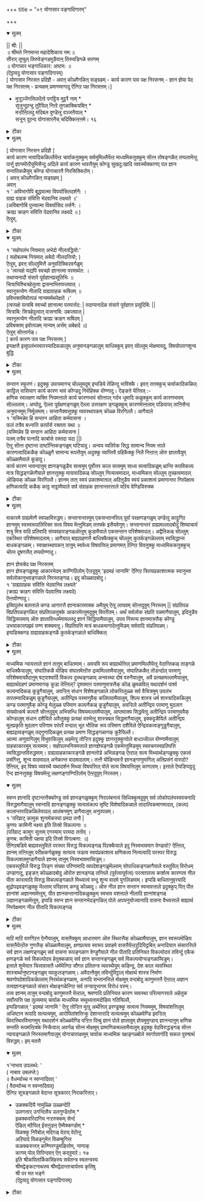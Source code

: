 +++
title = "०९ योगासार पङ्गादिगारम्"

+++


<details open><summary>मूलम्</summary>

|| श्री: ||  
॥ श्रीमते निगमान्त महादेशिकाय नम:॥  
सीरार् तूप्पुल् तिरुवेङ्गडमुडैयाऩ् तिरुवडिगळे सरणम्  
॥ योगाचार भङ्गाधिकार: अष्टम: ॥  
(ऎट्टावदु योगासार पङ्गादिगारम्)  
[ योगासार निरसऩ प्रदिज्ञै - अवऩ् कॊळ्गैगळिऩ् सङ्ग्रहम् - कार्य कारण पाव पक्ष निरसनम् - ज्ञान ज्ञेया पेद पक्ष निरसऩम् - प्रत्यक्षम् प्रमाणमागादु ऎऩ्गिऱ पक्ष निरसऩम्।]  
* मुऱ्ऱुञ्जॆगत्तिलदॆऩ्ऱे पगट्टिय मुट्टरै नाम् *   
 सुऱ्ऱुन्दुऱन्दु तुऱैयिल् निऩ्ऱे तुगळाक्कियबिऩ् *   
 मऱ्ऱॊऩ्ऱिलदु मदिबल वुण्डॆऩ्ऱु वञ्जऩैयाल् *  
 सऱ्ऱुन् दुऱन्द योगासारऩैच् चदिक्किऩ्ऱऩमे। १६
</details>



<details><summary>टीका</summary>

* (प-रै) सॆगत्तु - इन्द लोगत्तिल्, मुऱ्ऱुम् - ऎल्ला वस्तुक्कळुम्, इलदु - इल्लाददु, ऎऩ्ऱे - ऎऩ्ऱु सॊल्लिक् कॊण्डु, पगट्टिय - (जऩङ्गळै) मयक्किऩ, मुट्टरै - मूडर्गळै, नाम्, सुऱ्ऱुम् - ऎल्लादिक्कुक्कळिलुम्, तुऱन्दु - विट्टु विट्टु, तुऱैयिल् निऩ्ऱे - (पूर्वर्गळ् निऩ्ऱ) मार्क्कत्तिलेये निऩ्ऱु कॊण्डे, तुगळाक्किय पिऩ् - सूर्णमाक्किय पिऱगु, अदावदु अवर्गळै निरागरित्त पिऱगु ऎऩ्ऱबडि, मऱ्ऱॊऩ्ऱु इलदु - वेऱु ऒऩ्ऱुम् इल्लाददु। अदावदु तुक्कम् ऎऩ्ऱबडि, पल - अऩेगविदमाऩ, मदि - ज्ञाऩम् उण्डु ऎऩ्ऱु - ज्ञाऩम् मात्तिरम् उण्डु ऎऩ्ऱु, वञ्जऩैयाल् - कबडत्तिऩाल्, (मऱ्ऱुम्) सऱ्ऱुम् तुऱन्द - सिल वस्तुक्कळै विट्टवऩाऩ, योगासारऩै सदिक्किऩ्ऱऩम् - तुण्डु तुण्डुगळागच् चॆय्गिऱोम्।
</details>



<details open><summary>मूलम्</summary>

[ योगासार निरसन प्रदिज्ञै ]  
कार्य कारण भावादिकळिल्लैयॆऩ्ऱ चार्वाकऩुक्कुम् सर्वमुमिल्लैयॆऩ्ऱ माध्यमिकऩुक्कुम् सॊऩ्ऩ तोषङ्गळैत् तप्पलामॆऩ्ऱु पार्त्तु ज्ञानमॊऩ्ऱैयुमिसैन्दु अदिले कार्य कारण भावत्तैयुम् कॊण्डु सुखदु:खादि व्यवस्थैक्कागप् पल ज्ञान सन्ततिकळैयुम् कॊण्ड योगाचारऩै निरसिक्किऱोम्।  
( अवऩ् कॊळ्गैगळिऩ् सङ्ग्रहम् ]  
अवऩ्  
१ ' अविभागोपि बुद्ध्यात्मा विपर्यासितदर्शनै: ।  
 ग्राह्य ग्राहक संवित्ति भेदवानिव लक्ष्यते ॥‘  
 (अविबागोबि पुत्त्यात्मा विबर्यासिद तर्सनै: ।  
 क्राह्य क्राहग संवित्ति पेदवानिव लक्ष्यदे ॥ )  
ऎऩ्ऱुम्,
</details>



<details><summary>टीका</summary>

१। ऒरु पिरिवुम् इल्लाद ज्ञाऩत्तिऩ् स्वरूबमाऩदु वित्यासत्तै उण्डाक्कप्पट्ट पार्वैयै उडैयवर्गळिऩाले, अऱियप्पडुगिऱ वस्तु अऱिगिऱवऩ् ज्ञाऩम् इवैगळागिऱ पेदत्तै उडैयदैप् पोल काणप्पडुगिऱदु।
</details>



<details open><summary>मूलम्</summary>

१ 'सहोपलंभ नियमात् अभेदो नीलतद्धियो:'  
( सहोबलम्ब नियमात् अबेदो नीलदत्तियो; )   
ऎऩ्ऱुम्, इवऩ् सॊल्लुमित्तै अनुवदिक्किऱवर्गळुम्   
२ 'त्वत्पक्षे यद्यपि स्वच्छो ज्ञानात्मा परमार्थत: ।  
तथाप्यनादौ संसारे पूर्वज्ञानप्रसूतिभिः ॥  
 चित्राभिश्चित्रहेतुत्वा द्वासनाभिरुपप्लवात् ।  
 स्वानुरूप्येण नीलादि ग्राह्यग्राहक रूषितम् ॥  
 प्रविभक्तमिवोत्पन्नं नान्यमर्मथपेक्षते ।'  
(त्वत्पक्षे यत्यबि स्वच्चो ज्ञानात्मा परमार्त्तद: | तदाप्यनादॆळ संसारे पूर्वज्ञाऩ प्रसूदिबि: ||  
 सित्राबि: सित्रहेदुत्वात् वासनाबि: उबप्लवात् |  
 स्वानुरूप्येण नीलादि क्राह्य क्राहग रूषिदम् |  
प्रविबक्तम् इवोत्पन्नम् नान्यम् अर्त्तम् अबेक्षदे ॥)   
ऎऩ्ऱुम् सॊऩ्ऩार्गळ्।  
[ कार्य कारण पाव पक्ष निरसऩम् ]  
इप्पक्षत्तै इव्वुपलंभस्वारस्यादिकळालुम् अनुमानङ्गळालुम् साधिक्कुम् इवऩ् सॊल्लुम् मोक्षमावदु, विषयोपरागशून्य बुद्धि
</details>



<details><summary>टीका</summary>

१। नीलरूबम् ऎऩ्ऩ, अदैप्पऱ्ऱिय ज्ञाऩम् ऎऩ्ऩ, इवैगळुक्कु ऎप्पॊऴुदुम् ऒऩ्ऱागवे (सेर्न्दे) अऱियप्पडुगिऱबडियिऩाल् इवै इरण्डुक्कुम् अबेदमे।
२। उऩ्ऩुडैय पक्षत्तिल् ज्ञाऩ स्वरूबम् उण्मैयिल् अऴुक्कऱ्ऱदु ताऩ्। अप्पडि इरुन्दबोदिलुम् आदि इल्लाद संसारत्तिल् मुऩ्बु उण्डाऩ ज्ञानत्तिऩाल् एऱ्पट्ट विसित्रमाऩ कारणङ्गळै युडैत्तायिरुप्पदिऩाल् विसित्रङ्गळाऩ वासऩैगळिऩाले कॆडुक्कप्पडुगिऱबडियिऩाल् अन्दन्द वासऩैक्कुत् तगुन्दबडि नीलरूबम् मुदलाऩ अऱियप्पड वेण्डिय वस्तुक्कळ् अऱिगिऱवऩ् इवर्गळिऩाल् कॆडुक्कप्पट्टदाय्प् पिरिक्कप्पट्टदैप् पोल उण्डाऩदु। वेऱु ऒरु वस्तुवै अबेक्षिक्किऱदिल्लै।
</details>



<details open><summary>मूलम्</summary>

सन्तान स्फुरणं। इदुक्कु उपायमागच् चॊल्लुमदुम् इप्पडिये तॆळिन्दु भाविक्कै। इवऩ् तऩक्कुच् चार्वाकादिकळिल् काट्टिल् वासियाग कार्य कारण भावं कॊण्डदु निर्वहिक्क वॊण्णादु। ऎङ्ङऩे यॆऩ्ऩिल् :-  
क्षणिक स्वलक्षण व्यक्ति नियमत्ताले कार्य कारणभावं सॊऩ्ऩाल् गर्दभ धूमादि कळुक्कुम् कार्य कारणभावम् सॊल्ललाम्। अप्पोदु, ऎल्ला पूर्वक्षणङ्गळुम् ऎल्ला उत्तरक्षण ङ्गळुक्कुम् कारणमॆऩ्ऩलाम् पडियाय्त् ताऩिसैन्द अनुमानमुम् निर्मूलमाम्। सन्तानैक्यत्तुक्कु व्यवस्थापकम् कॊळ्ळ विरगिल्लै। आगैयाले  
 १ 'यस्मिन्नेव हि सन्तान आहिता कर्मवासना ।  
 फलं तत्रैव बध्नाति कार्पासे रक्तता यथा ॥  
 (यस्मिन्नेव हि सन्दान आहिदा कर्मवासना |   
पलम् तत्रैव पत्नादि कार्बासे रक्तदा यदा ||)  
ऎऩ्ऱु सॊऩ्ऩ दृष्टान्त दार्ष्टान्तिकङ्गळुम् घटियादु। अन्वय व्यतिरेक सिद्ध सामान्य नियम त्ताले कारणत्वादिकळैक् कॊळ्ळुगै सामान्य रूपत्तैयुम् अदुक्कु व्याप्तियै ग्रहिकैक्कु निलै निऩ्ऱाऩ् ऒरु ज्ञातावैयुम् कॊळ्ळामैयाले कूडादु।  
कार्य कारण भावन्दाऩुम् ज्ञानङ्गळुडैय सत्वमुम् पूर्वोत्तर काल सत्वमुम् साध्य सत्वादिकळुम् भ्रान्ति रूपविकल्प मात्र सिद्धङ्गळॆऩ्गैयाले ज्ञानत्तुक्कु मायावादिकळ् सॊल्लुम् नित्यत्वमादल्, माध्यमिकऩ् सॊल्लुम् तुच्छत्वमादल् ऒऴियक् कॊळ्ळ विरगिल्लै। ज्ञानम् ताऩ् स्वयं प्रकाशमाऩाल् अदिऩुडैय स्वयं प्रकाशत्वं प्रमाणान्तर निरपेक्षत्व क्षणिकत्वादि कळैक् काट्ट माट्टामैयाले सर्व संग्राहक ज्ञानान्तरत्ताले यऱिय वेण्डियिरुक्क
</details>



<details><summary>टीका</summary>

१। ऎन्द सन्दाऩत्तिलेये कर्मत्तिऩ् वासऩै सेर्क्कप्पट्टिरुक्किऱदो, पञ्जिल् सिवप्पु निऱम् उण्डावदैप् पोल, अन्द सन्दाऩत्तिलेये प्रयोजऩत्तै उण्डाक्कुगिऱदु।
</details>



<details open><summary>मूलम्</summary>

वाकारमे ग्राह्यमॆऩ्गै स्वपक्षविरुद्धम्। सन्तानान्तरमुम् एकसन्तानत्तिल् पूर्वा परक्षणङ्गळुम् उण्डॆऩ्ऱु काट्टुगिऱ ज्ञानमुम् स्वस्वरूपातिरिक्त सत्व विषय मॆऩ्ऩुमिडम् तऩक्के इसैयवेणुम्। सन्तानान्तरं ग्राह्यमल्लादबोदु शिष्याचार्य शत्रु मित्र वादि प्रतिवादि संव्यवहारङ्गळ्ऒऩ्ऱुम् कूडामैयाले एकसन्तान परिशेषमादल्। अद्वैतिकळ् सॊल्लुम् एकस्थिर परिशेषमादलाम्। आगैयाल् बाह्यग्रहणत्तै बाधिक्कैक्कुच् चॊल्लुम् कुतर्कङ्गळॆल्लाम् स्वसिद्धान्त बाधकङ्गळाम्। स्वपक्षस्थापकऩ् ताऩुम् स्ववेध्य विषयत्तिल् प्रमाणमऩ् ऱॆऩ्गिऱ विवऩुक्कु माध्यमिककऩुक्कुच् चॊऩ्ऩ दूषणत्तैत् तप्पवॊण्णादु।  
  
ज्ञान ज्ञेयाबेद पक्ष निरसऩम्  
ज्ञान ज्ञेयङ्गळुक्कु आकारभेदम् काण्गिऱिलोम् ऎऩ्ऱदुवुम् 'इदमहं जानामि' ऎऩ्गिऱ त्रितयप्रकाशात्मक स्वानुभव सर्वलोकानुभवङ्गळाले निरस्तङ्गळ्। इदु कॊळ्ळादबोदु।  
 १ 'ग्राह्यग्राहक संवित्ति भेदवानिव लक्ष्यते'  
(क्राह्य क्राहग संवित्ति पेदवाऩिव लक्ष्यदे)  
 ऎऩ्ऩवॊण्णादु।  
इव्विपुलंभ बलत्ताले कण्ड आगारत्तै ज्ञानाकारमाक्क अमैयुम् ऎऩ्ऱु लाघवम् सॊऩ्ऩदुवुम् निरस्तम् || संप्रतिपन्न विप्रतिपन्नङ्गळिल् संप्रतिपन्नत्तुक्के आकारमॆऩ्ऩुमदुवुम् विपरीतम्। अर्थं सर्वलोक संप्रति पन्नमागैयालुम्, इदिऩुडैय सिद्धिरूपमाय् ऒरु ज्ञाताविऩ्धर्ममायल्लदु ज्ञानं सिद्धियामैयालुम्, उपय निरूप्य ज्ञानमात्रत्तैक् कॊण्डु उभयाकारापह्नवं पण्ण शक्यमऩ्ऱु। विप्रतिपत्ति मात्रं बाधकमागादॆऩ्ऩुमिडम् सर्ववादि संप्रतिपन्नम्।  
इप्पडिक्कण्ड ग्राह्यग्राहकङ्गळै कुतर्कङ्गळाले बाधिक्किल्
</details>



<details><summary>टीका</summary>

१ १२७-म् पक्कम् पार्क्क
</details>



<details open><summary>मूलम्</summary>

माध्यमिक न्यायत्ताले ज्ञानं ताऩुम् बाधितमाम्। अवयवि रूप बाह्यार्थत्तिल् प्रमाणमिल्लैयॆऩ्ऱु वेदान्तिकळ् ताङ्गळे बाधिक्कैयालुम्, संघातिकळै यॊऴिय संघातमॆऩ्ऱॊरु द्रव्यमिल्लामैयालुम्, संघातिकळैत् तॊडर्न्दाल् परमाणु परिशेषमायवैदाऩुम् षट्पाश्वार्दि विकल्प दुस्थङ्गळाय् अनवस्था दोषं वरुगैयालुम्, अवै प्रत्यक्षमल्लामैयालुम्, बाह्यार्थग्रहणं प्रमाणमागक् कूडा तॆऩ्ऩिल्? दृश्यमाऩ परमाणुमात्रत्तैक् कॊळ् ळुमळविल् यथादर्शनं पार्श्व कल्पनादिकळ् कूडुगैयालुम्, अवऱ्ऱिऩ् संधान विशेषङ्गळाले लोकत्तिलुळ्ळ सर्व वैचित्रमुम् उपलंभ तारतम्यादिकळुम् कूडुगैयालुम्, अतीन्द्रिय परमाणुवैक् कलिपयामैयालुम्, शिल्प शास्त्र धर्म शास्त्रादिकळिलुम् कण्ड परमाणुवैक् कॊण्डु मेलुळ्ळ परिमाण कल्पनैकळ् कूडुगैयालुम्, अवऱ्ऱिले अतीन्द्रिय परमाणु मुदलाग संख्योत्कर्ष कल्पऩै सॊऩ्ऩदुवुम् अभिसन्धि विषयमल्लामैयालुम्, आप्तवाक्य सिद्धमॆऩ्ऱु अतीन्द्रिय परमाणुववैक् कॊण्डालुम् संधान दशैयिले अवैत्तुक्कु प्रत्यक्षं वरुमॆऩ्ऱु शास्त्रबल सिद्धमागैयालुम्, इक्कट्टळैयिले अतीन्द्रिय मूलप्रकृति मुदलाग परिणाम परंपरै वन्दाल् भूत भौतिक रूप परिमाण दशैयिले ऐन्द्रियकत्वङ्गूडुगैयालुम्, बाह्यद्रव्यङ्गळुम् तद्गुणादिकळुम् प्रत्यक्ष प्रमाण सिद्धङ्गळागक् कुऱैयिल्लै।  
आत्मा अणुवागिलुम् विभुवाकिलुम् अहमॆऩ्ऱु तोऱ्ऱिऩ इदुक्कु ज्ञानत्तुक्कुप्पोले बाधञ्जॊल्ल वॊण्णामैयालुम् ग्राहकाकारमुम् सत्यमाम्। सहोपलभनियमत्ताले ज्ञानज्ञेयङ्गळै एकमॆऩ्ऩुमिडमुम् स्ववचनस्वप्रतिपत्ति स्वसिद्धान्तविरुद्धमाम्। ग्राह्यग्राहकाकारङ्गळै ज्ञानत्तोडे अभिन्नङ्गळ् ऎऩ्ऱाल् सत्य मिथ्यार्थङ्गळुक्कु एकत्वं प्रसंगित्तु, शून्य वादमादल् अनेकान्त वादमादलाम्। तऩ्ऩै यॊऴिन्दवऱ्ऱै ज्ञानङ्गाणुमागिल् अतिप्रसंगं वारादो? ऎऩ्ऩिल्, इव् विषय व्यवस्थै यथादर्शनं मिथ्या विषयत्तिल् पोले सत्य विषयत्तिलुम् काणलाम्। इत्ताले ऎप्पडिप्पट्टदु ऎन्द ज्ञानत्तुक्कु विषयमॆऩ्ऱु लक्षणङ्गाण्गिऱिलोम् ऎऩ्ऱदुवुम् निरस्तम्।
</details>



<details open><summary>मूलम्</summary>

स्वप्न ज्ञानादि दृष्टान्तत्तैक्कॊण्डु सर्व ज्ञानङ्गळुक्कुम् निरालंबनत्वं सिधिक्कुमदुवुम् सर्व लोकोपलंभस्ववचनादि विरुद्धमागैयालुम् स्वप्नादि ज्ञानङ्गळुक्कु सत्यसंकल्प सृष्टि विशेषादिकळाले तादात्विकमागमादल्, (कल्प) कालान्तरादिकळिलेयादल् आलंबनमुण् डागैयालुम् अनुपपन्नम्।  
१ 'परिव्राट् कामुक शुनामेकस्यां प्रमदा तनौ |  
 कुणपः कामिनी भक्ष्या इति तिस्रो विकल्पनाः ॥   
(परिव्राट् कामुग सुऩाम् एगस्याम् परमदा तऩॊव् ।  
 कुणब: कामिऩी पक्षया इदि तिस्रो विगल्बना: ॥)  
ऎऩ्गिऱबडिये बाह्यवस्तुविले परस्पर विरुद्ध विकल्पङ्गळ् पिऱक्कैयाले इदु निस्वभावमाग वेण्डावो? ऎऩ्ऩिल्, ज्ञानम् तऩ्ऩिलुम् परीक्षकर्गळुक्कु सत्यत्व जडत्व स्वयंप्रकाशत्व क्षणिकत्व नित्यत्वादि परस्पर विरुद्ध विकल्पशतमुण्डागैयाले ज्ञानम् ताऩुम् निस्वभावमाय्विडुम्।  
एकवस्तुविले विरुद्ध लिङ्ग संख्या परिणामादि व्यपदेशङ्गळुमॆल्लाम् सोपाधिकङ्गळागैयाले वस्तुविल् विरोधम् उण्डागादु, इङ्ङऩ् कॊळ्ळादबोदु ऒरॊरु ज्ञानङ्गळ् तऩ्ऩिले (पूर्वत्वापूर्वत्व) परत्वापरत्व कार्शत्व कारणत्व नील पीता कारत्वादि विरुद्ध विकल्पङ्गळाले मिथ्यात्वं वन्दु शून्य वादमे पुगलिडमाम्। इप्पडि बाधितानुवृत्त्यादि क्षुद्रोपद्रवङ्गळुक्कु मॆल्लाम् परिहारम् कण्डु कॊळ्वदु। ऒरु नील ज्ञान सन्तान स्वभावत्ताले इदुक्कुप् पिऩ् पीत ज्ञानांशं अज्ञानमामॆऩ्ऱुम्, पीत ज्ञानसन्तानादिकळुक्कुम् स्वभाव वशत्ताले नीलादि ज्ञानांशङ्गळ् ञज्ञानङ्गळामॆऩ्ऱुम्, इप्पडि स्वप्न ज्ञान सन्तानभेदङ्गळिल् पोले अपयनुयोज्यानादि वासना वैभवत्तालॆ बाह्यार्थ निरपेक्षमाग नील पीतादि विकल्पङ्गळ्
</details>



<details><summary>टीका</summary>

१। ऒरु स्त्रीयिऩुडयै सरीरत्तिल् सन्न्यासि कामत्तै उडैय पुरुषऩ् नाय् इवैगळुक्कु पिणम् युवदि साप्पिडक्कूडिय वस् तु ऎऩ्ऱु मूऩ्ऱु कल्बऩै उण्डागिऩ्ऱऩ।
</details>



<details open><summary>मूलम्</summary>

माऱि माऱि वरुगिऱऩ ऎऩ्गैयालुम्, वासऩैक्कुम् आधारमाग ऒरु स्थिरत्तैक् कॊळ्ळामैयालुम्, ज्ञान स्वरूपमॊऴिय वासऩैयॆऩ्ऱॊरु गुणत्तैक् कॊळ्ळामैयालुम्, क्षणप्रत्यय स्वरूप प्रवाहमे वासऩैयॆऩ्ऱऱुदियिट्टबिऩ् अनादियाऩ संसारत्तिले सर्व ज्ञान लक्षणङ्गळुम् सर्व वासना रूपङ्गळाग वेण्डुगैयाले नील पीतादि प्रतिनियत विकल्पोदयं तविर्न्दु एकैक क्षणङ्गळे सर्व विकल्पोदय हेतुक्कळाय् सर्व ज्ञान सन्तानङ्गळुम् सर्व विकल्पयोग्यङ्गळाय्विडुम्।  
इत्ताले शुभैयाऩ चित्तावासऩै धर्ममॆऩ्गिऱ सौगत प्रतितन्त्र व्यवस्थैयुम् कऴिन्दु, देश काल व्यवस्थित शास्त्रार्थानुष्टानङ्गळुम् व्याकुलङ्गळाम्। अवैदऩ्ऩैयुम् तविर्न्दुविट्टाल् मोक्षार्थ शास्त्र निर्माण श्रवणोपदेशादिकळॆल्लाम् निरर्थकङ्गळाम्, अनादि सन्तानत्तिले मोक्षमुम् वन्दबोदु काणुमत्तऩै ऎऩ्ऱाल् अज्ञान तत्वज्ञानङ्गळाले संसार मोक्षङ्गळॆऩ्गिऱ सर्व तन्त्रायुभ्पगम विरोधं वरुम्।  
तत्व ज्ञानम् ताऩुम् वन्दबोदु काणुमत्तऩै यॆऩ्ऱाल्, श्रवणादि प्रतिनियत कारण व्यवस्था परित्यागत्ताले अहेतुक सर्वोत्पत्ति पक्ष तुल्यमाय् चार्वाक माध्यमिक सथूथ्यऩामदॊऴिय गतियिल्लै,  
इप्पडिगळाल् ' इदमहं जानामि ' ऎऩ्ऱु तोऱ्ऱिऩ मूऩ्ऱु अर्थत्तिल् इरण्डुक्कु सत्वत्व नियममुम्, विषयांशत्तिलुम् अधिष्टान रूपादि सत्यत्वमुम्, आरोपितांशत्तिऱ्कु देशान्तरादि सत्यत्वमुम् कॊळ्ळवेण्डि इवऱ्ऱिल् थिरास्थिरविभागमुम् यथादर्शनं कॊळ्ळवेण्डि पऱ्ऱिऩ पिऩ्बु ज्ञानं पोले ज्ञातावुम् ज्ञेयमुमुण्डाय् ज्ञानन्दाऩुम् क्षणिक सन्तति रूपमऩ्ऱिक्के निऱ्कैयाल् अवर्गळ् सॊऩ्ऩ मोक्षमुम् प्रामाणिकमल्लामैयालुम् इदुक्कु वेदविरुद्धङ्गळ् सॊऩ्ऩ न्यायङ्गळाले निरस्तमागैयालुम् योगाचारपक्षमुम् चार्वाक माध्यमिक पक्षङ्गळ्बोले स्वर्गापवर्गादि सकल पुरुषार्थ विरुद्धम्। इम् मतत्तै
</details>



<details open><summary>मूलम्</summary>

१'नाभाव उपलब्धे: '  
( नाबाव उबलप्ते:)  
२ वैधर्म्याच्च न स्वप्नादिवत् '  
( वैदर्म्याच्च न स्वप्नादिवत्)  
 ऎऩ्गिऱ सूत्रङ्गळाले वेदान्त सूत्रकारर् निराकरित्तार्।  
* उळक्कदियै नामुळ्ळि उळ्ळन्देऱि  
उलगत्तार् उगन्दिसैय उलगुण्डॆऩ्ऱोम् *  
 इळक्कवरिदागिय नऱ्ऱरुक्कम् सेर्न्द  
ऎऴिल् मऱैयिल् ईसऩुडऩ् ऎम्मैक्कण्डोम् *   
विळक्कु निरैबोल् मदिगळ् वेऱाय् वेऱॊऩ्ऱु  
अऱियादे विळङ्गुमॆऩ विळम्बुगिऩ्ऱ  
 कळक्करुत्तऩ् कण्णिरण्डुमऴित्तोम्, नाणाक्  
 कागम् पोल् तिरिन्दवऩ् ऎऩ् कदऱुमाऱे। १७  
इति श्रीकवितार्किकसिंहस्य सर्वतन्त्र स्वतन्त्रस्य  
श्रीमद्वेङ्कटनाथस्य श्रीमद्वेदान्ताचार्यस्य कृतिषु  
श्री पर मत भङ्गे  
(ऎट्टावदु योगासार पङ्गादिगारम्)
</details>



<details><summary>टीका</summary>

१। सारी- सु २-२-२७ वॆळि वस्तुक्कळिऩ् अबावम् इल्लै नम्माल् अऱियप्पट्टिरुप्पदिऩाल्
२। सरी- सू २-२-२८ स्वप्नत्तिल् उण्डाऩ ज्ञाऩत्तिऱ्कु विरुत्तमाऩ स्वबावम् इरुप्पदिऩाल् स्वप्नत्तिल् उण्डागुम् ज्ञाऩत्तैप्पोल् अल्ल, विऴित्तुक्कॊण्डिरुक्कुम् पॊऴुदु उण्डागुम् ज्ञानम्।
* (प-रै) उळक्कदियै - मऩदु स्वरसमाग प्रव्रुत्तिक्किऱ मार्क्कत्तै, उळ्ळि - योसित्तु, उळ्ळम्देऱि - मऩदिल् निच्चयम् उण्डागि, उलगत्तार् लोगत्तिल् इरुक्कुम् ऎल्लोरुम्, उगन्दु -सन्दोषित्तु, इसैय - अङ्गीगरिक्कुम्बडियाग, नाम्, उलगु - लोगम्, उण्डु ऎऩ्ऱोम् - उण्डॆऩ्ऱु निरूबित्तोम्, इळक्क- इळगुम्बडि सॆय्वदऱ्कु, अरिदागिय असक्यमाऩ, नल् - नल्ल, तरुक्कम् सेर्न्द- तर्क्कत्तुडऩ् कूडिय, ऎऴिल् मऱैयिल्-प्रगासित्तुक्कॊण्डिरुक्किऱ वेदत्तिल्, ईसऩुडऩ् - सर्वेसुवरऩुडऩ् कूड, ऎम्मै - जीवात्माक्कळैयुम्, कण्डोम्-पार्त्तोम्, विळक्कुनिरैबोल् - विळक्किऩ् वरिसैयैप् पोल, मदिगळ् वेऱाय् - पुत्तियिऩ् सन्दाऩङ्गळ् तऩित्तऩियाय्, वेऱॊऩ्ऱु अऱियादे - तऩ्ऩै वेऱॊरु ज्ञाऩम् अऱियामल्, विळङ्गुम् प्रगासिक्कुम्, ऎऩ- ऎऩ्ऱु विळम्बुगिऩ्ऱ सॊल्लुगिऱ, कळक्करुत्तऩ् - कळ्ळर्गळुडैय करुत्तैयुडैयवऩुडैय, कण् इरण्डुम् - इरण्डु कण्गळैयुम्, इवऩ्- इन्द योगासारऩ्, नाणाक्कागम्बोल् - वॆट्कम् इल्लाद कागासुरऩैप्पोल, तिरिन्दु लोगङ्गळै ऎल्लाम् परिप्रमित्तु। (सुऱ्ऱि), कदऱुमाऱु- कत्तुम् प्रगारम्, अऴित्तोम्- अवऩ् सॊल्लुगिऱ प्रत्यक्षम् अऩुमाऩम् इवैगळै निरागरित्तोम्।
</details>

